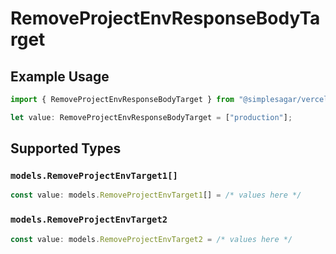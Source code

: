 # RemoveProjectEnvResponseBodyTarget

## Example Usage

```typescript
import { RemoveProjectEnvResponseBodyTarget } from "@simplesagar/vercel/models/removeprojectenvop.js";

let value: RemoveProjectEnvResponseBodyTarget = ["production"];
```

## Supported Types

### `models.RemoveProjectEnvTarget1[]`

```typescript
const value: models.RemoveProjectEnvTarget1[] = /* values here */
```

### `models.RemoveProjectEnvTarget2`

```typescript
const value: models.RemoveProjectEnvTarget2 = /* values here */
```

